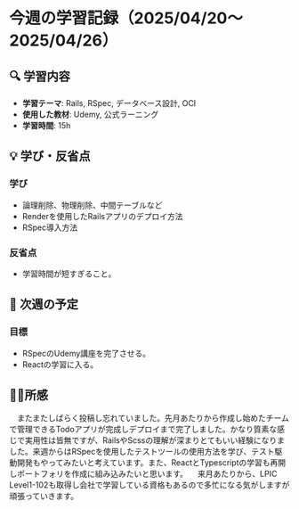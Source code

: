 # 今週の学習記録（2025/04/20～2025/04/26）
## 🔍 学習内容
- **学習テーマ**: Rails, RSpec, データベース設計, OCI
- **使用した教材**: Udemy, 公式ラーニング
- **学習時間**: 15h


## 💡 学び・反省点
### 学び
- 論理削除、物理削除、中間テーブルなど
- Renderを使用したRailsアプリのデプロイ方法
- RSpec導入方法

### 反省点
- 学習時間が短すぎること。

## 📆 次週の予定
### 目標
- RSpecのUdemy講座を完了させる。
- Reactの学習に入る。

## 🏄‍♂️所感
　またまたしばらく投稿し忘れていました。先月あたりから作成し始めたチームで管理できるTodoアプリが完成しデプロイまで完了しました。かなり質素な感じで実用性は皆無ですが、RailsやScssの理解が深まりとてもいい経験になりました。来週からはRSpecを使用したテストツールの使用方法を学び、テスト駆動開発もやってみたいと考えています。また、ReactとTypescriptの学習も再開しポートフォリを作成に組み込みたいと思います。
　来月あたりから、LPIC Level1-102も取得し会社で学習している資格もあるので多忙になる気がしますが頑張っていきます。